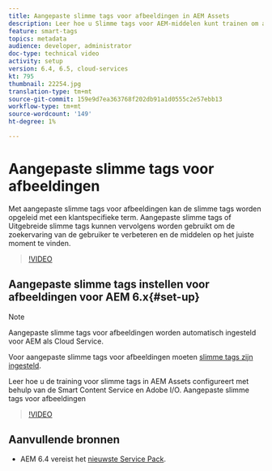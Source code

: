```yaml
---
title: Aangepaste slimme tags voor afbeeldingen in AEM Assets
description: Leer hoe u Slimme tags voor AEM-middelen kunt trainen om aangepaste termen toe te passen op elementen.
feature: smart-tags
topics: metadata
audience: developer, administrator
doc-type: technical video
activity: setup
version: 6.4, 6.5, cloud-services
kt: 795
thumbnail: 22254.jpg
translation-type: tm+mt
source-git-commit: 159e9d7ea363768f202db91a1d0555c2e57ebb13
workflow-type: tm+mt
source-wordcount: '149'
ht-degree: 1%

---
```



# Aangepaste slimme tags voor afbeeldingen

Met aangepaste slimme tags voor afbeeldingen kan de slimme tags worden opgeleid met een klantspecifieke term.
Aangepaste slimme tags of Uitgebreide slimme tags kunnen vervolgens worden gebruikt om de zoekervaring van de gebruiker te verbeteren en de middelen op het juiste moment te vinden.

>[!VIDEO](https://video.tv.adobe.com/v/22254/?quality=12&learn=on)

## Aangepaste slimme tags instellen voor afbeeldingen voor AEM 6.x{#set-up}

>[!NOTE]
> Aangepaste slimme tags voor afbeeldingen worden automatisch ingesteld voor AEM als Cloud Service.

Voor aangepaste slimme tags voor afbeeldingen moeten [slimme tags zijn ingesteld](./image-smart-tags.md#set-up).

Leer hoe u de training voor slimme tags in AEM Assets configureert met behulp van de Smart Content Service en Adobe I/O. Aangepaste slimme tags voor afbeeldingen

>[!VIDEO](https://video.tv.adobe.com/v/23405/?quality=12&learn=on)

## Aanvullende bronnen

* AEM 6.4 vereist het [nieuwste Service Pack](https://docs.adobe.com/content/help/en/experience-manager-release-information/aem-release-updates/aem-releases-updates.html#aem-64).


